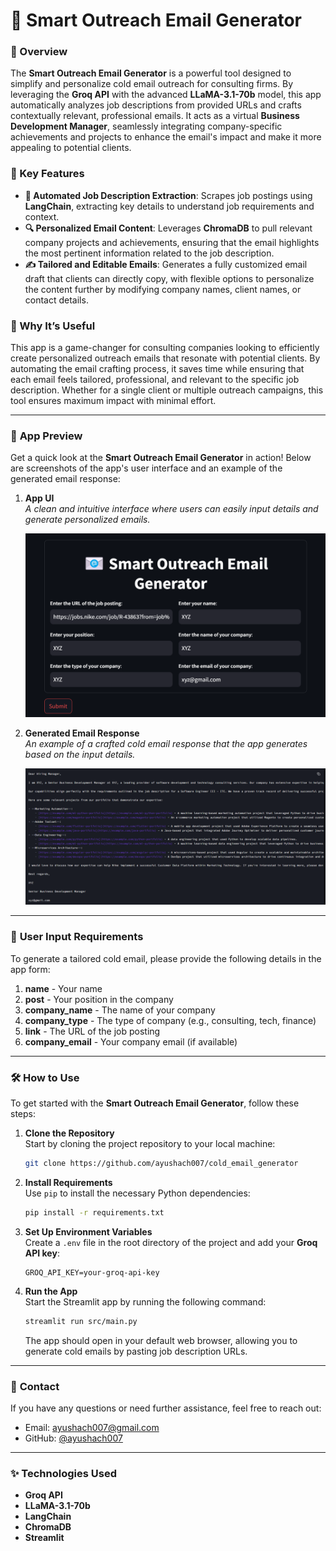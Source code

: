 # 📧 **Smart Outreach Email Generator**

### 🚀 Overview
The **Smart Outreach Email Generator** is a powerful tool designed to simplify and personalize cold email outreach for consulting firms. By leveraging the **Groq API** with the advanced **LLaMA-3.1-70b** model, this app automatically analyzes job descriptions from provided URLs and crafts contextually relevant, professional emails. It acts as a virtual **Business Development Manager**, seamlessly integrating company-specific achievements and projects to enhance the email's impact and make it more appealing to potential clients.

### 🔑 Key Features
- **📝 Automated Job Description Extraction**: Scrapes job postings using **LangChain**, extracting key details to understand job requirements and context.
- **🔍 Personalized Email Content**: Leverages **ChromaDB** to pull relevant company projects and achievements, ensuring that the email highlights the most pertinent information related to the job description.
- **✍️ Tailored and Editable Emails**: Generates a fully customized email draft that clients can directly copy, with flexible options to personalize the content further by modifying company names, client names, or contact details.

### 🧠 Why It’s Useful
This app is a game-changer for consulting companies looking to efficiently create personalized outreach emails that resonate with potential clients. By automating the email crafting process, it saves time while ensuring that each email feels tailored, professional, and relevant to the specific job description. Whether for a single client or multiple outreach campaigns, this tool ensures maximum impact with minimal effort.

---

### 📸 **App Preview**

Get a quick look at the **Smart Outreach Email Generator** in action! Below are screenshots of the app's user interface and an example of the generated email response:

1. **App UI**  
   *A clean and intuitive interface where users can easily input details and generate personalized emails.*

   ![App UI Screenshot](images/Screenshot%202024-11-09%20210114.png)

2. **Generated Email Response**  
   *An example of a crafted cold email response that the app generates based on the input details.*

   ![Generated Email Screenshot](images/Screenshot%202024-11-09%20210156.png)


---

### 📝 **User Input Requirements**

To generate a tailored cold email, please provide the following details in the app form:

1. **name** - Your name
2. **post** - Your position in the company
3. **company_name** - The name of your company
4. **company_type** - The type of company (e.g., consulting, tech, finance)
5. **link** - The URL of the job posting
6. **company_email** - Your company email (if available)

--- 

### 🛠️ **How to Use**

To get started with the **Smart Outreach Email Generator**, follow these steps:

1. **Clone the Repository**  
   Start by cloning the project repository to your local machine:
   ```bash
   git clone https://github.com/ayushach007/cold_email_generator
   ```

2. **Install Requirements**  
   Use `pip` to install the necessary Python dependencies:
   ```bash
   pip install -r requirements.txt
   ```

3. **Set Up Environment Variables**  
   Create a `.env` file in the root directory of the project and add your **Groq API key**:
   ```
   GROQ_API_KEY=your-groq-api-key
   ```

4. **Run the App**  
   Start the Streamlit app by running the following command:
   ```bash
   streamlit run src/main.py
   ```

   The app should open in your default web browser, allowing you to generate cold emails by pasting job description URLs.

---

### 💬 **Contact**  
If you have any questions or need further assistance, feel free to reach out:  
- Email: [ayushach007@gmail.com](mailto:ayushach007@gmail.com)  
- GitHub: [@ayushach007](https://github.com/ayushach007)

---

### ✨ **Technologies Used**  
- **Groq API**  
- **LLaMA-3.1-70b**  
- **LangChain**  
- **ChromaDB**  
- **Streamlit**